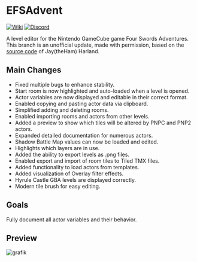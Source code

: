 
# EFSAdvent
[![Wiki](https://img.shields.io/badge/Wiki-Documentation-white)](https://github.com/Venomalia/EFSAdvent/wiki)
[![Discord](https://img.shields.io/badge/Discord-Four_Swords_Plus-blue?logo=Discord&logoColor=fff)](https://discord.gg/G2FhAdf5pR)

A level editor for the Nintendo GameCube game Four Swords Adventures.  
This branch is an unofficial update, made with permission, based on the [source code](https://bitbucket.org/jaytheham/efsadvent/src/main/) of Jay(theHam) Harland.

## Main Changes
- Fixed multiple bugs to enhance stability.
- Start room is now highlighted and auto-loaded when a level is opened.
- Actor variables are now displayed and editable in their correct format.
- Enabled copying and pasting actor data via clipboard.
- Simplified adding and deleting rooms.
- Enabled importing rooms and actors from other levels.
- Added a preview to show which tiles will be altered by PNPC and PNP2 actors.
- Expanded detailed documentation for numerous actors.
- Shadow Battle Map values can now be loaded and edited.
- Highlights which layers are in use.
- Added the ability to export levels as .png files.
- Enabled export and import of room tiles to Tiled TMX files.
- Added functionality to load actors from templates.
- Added visualization of Overlay filter effects.
- Hyrule Castle GBA levels are displayed correctly.
- Modern tile brush for easy editing.

## Goals
Fully document all actor variables and their behavior.

## Preview
![grafik](https://github.com/user-attachments/assets/b8545f2f-d7f2-4e26-95db-4a959b618be9)
